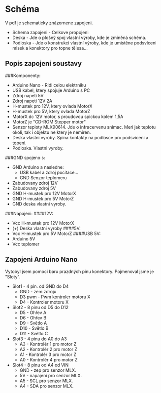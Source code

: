 # Schéma
V pdf je schematicky znázornene zapojeni.
* Schema zapojeni - Celkove propojeni
* Deska - Jde o plošný spoj vlastní výroby, kde je zminěná schéma.
* Podloska - Jde o konstrukci vlastní výroby, kde je umistěne podsvíceni misek a konektory pro topne tělesa... 
## Popis zapojeni soustavy
###Komponenty:
* Arduino Nano - Ridi celou elektrniku
* USB kabel, ktery spojuje Arduino s PC
* Zdroj napeti 5V
* Zdroj napeti 12V 2A
* H-mustek pro 12V, ktery ovlada MotorX
* H-mustek pro 5V, ktery ovlada MotorZ
* MotorX dc 12V motor, s proudovou spickou kolem 1,5A
* MotorZ je "CD-ROM Stepper motor"
* Senzor teploty MLX90614. Jde o infracervenu snimac. Meri jak teplotu okoli, tak i objektu ne ktery je nemiren.
* Deska vlastni vyroby. Spina kontakty na podlosce pro podsviceni a topeni.
* Podloska. Vlastni vyroby.

###GND spojeno s:
* GND Arduino a nasledne:
    * USB kabel a zdroj pocitace...
    * GND Senzor teplomeru
* Zabudovany zdroj 12V
* Zabudovany zdroj 5V
* GND H-mustek pro 12V MotorX
* GND H-mustek pro 5V MotorZ
* GND deska vlastni vyroby.

###Napajeni:
####12V:
* Vcc H-mustek pro 12V MotorX
* (+) Deska vlastni vyroby
####5V:
* Vcc H-mustek pro 5V MotorZ
####USB 5V:
* Arduino 5V
* Vcc teplomer

## Zapojeni Arduino Nano
Vytobyl jsem pomoci baru prazdných pinu konektory. Pojmenoval jsme je "Sloty". 
* Slot1 - 4 pin. od GND do D4
    * GND - zem zdroju
    * D3 pwm - Pwm kontroler motoru X
    * D4 - Kontroler motoru X
* Slot2 - 8 pinu od D5 do D12
    * D5 - Ohřev A
    * D6 - Ohřev B
    * D9 - Světlo A
    * D10 - Světlo B
    * D11 - Světlo C
* Slot3 - 4 pinu do A0 do A3
    * A3 - Kontrolér 1 pro motor Z
    * A2 - Kontrolér 2 pro motor Z
    * A1 - Kontrolér 3 pro motor Z
    * A0 - Kontrolér 4 pro motor Z
* Slot4 - 8 pinu od A4 od VIN
    * GND - zep pro senzor MLX.
    * 5V - napajeni pro senzor MLX.
    * A5 - SCL pro senzor MLX.
    * A4 - SDA pro senzor MLX.


